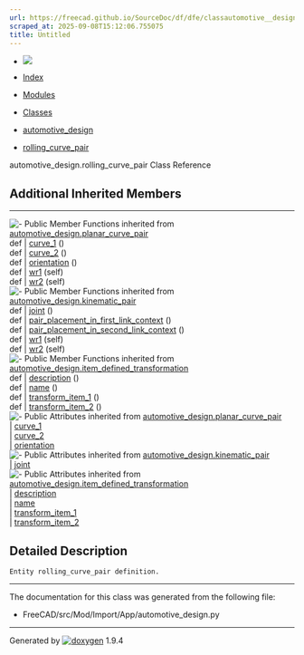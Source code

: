 ```yaml
---
url: https://freecad.github.io/SourceDoc/df/dfe/classautomotive__design_1_1rolling__curve__pair.html
scraped_at: 2025-09-08T15:12:06.755075
title: Untitled
---
```


  * [ ![](https://www.freecad.org/svg/logo-freecad.svg) ](https://freecadweb.org "FreeCAD")
  * [Index](../../index.html "Index")
  * [Modules](../../modules.html "Modules list")
  * [Classes](../../annotated.html "Annotated list")

  * [automotive_design](../../d4/ddf/namespaceautomotive__design.html)
  * [rolling_curve_pair](../../df/dfe/classautomotive__design_1_1rolling__curve__pair.html)

automotive_design.rolling_curve_pair Class Reference

##  Additional Inherited Members  
  
---  
![-](../../closed.png) Public Member Functions inherited from
[automotive_design.planar_curve_pair](../../d6/d44/classautomotive__design_1_1planar__curve__pair.html)  
def | [curve_1](../../d6/d44/classautomotive__design_1_1planar__curve__pair.html#a887b01bae7cda369d90c4a6699265396) ()  
def | [curve_2](../../d6/d44/classautomotive__design_1_1planar__curve__pair.html#a856ee7db17ea401d7f5b6e1901c37260) ()  
def | [orientation](../../d6/d44/classautomotive__design_1_1planar__curve__pair.html#a11fbc5ae69a37fbf7f2cf6ee49617b3d) ()  
def | [wr1](../../d6/d44/classautomotive__design_1_1planar__curve__pair.html#a30b475400022bf9cd71a7a9f6e4ff452) (self)  
def | [wr2](../../d6/d44/classautomotive__design_1_1planar__curve__pair.html#afbefb73b873a6a7cd9ec72d3811a84f0) (self)  
![-](../../closed.png) Public Member Functions inherited from
[automotive_design.kinematic_pair](../../d4/d4f/classautomotive__design_1_1kinematic__pair.html)  
def | [joint](../../d4/d4f/classautomotive__design_1_1kinematic__pair.html#a3cc1a3fa91c668bc412ae98a6bb71801) ()  
def | [pair_placement_in_first_link_context](../../d4/d4f/classautomotive__design_1_1kinematic__pair.html#a4c2d01c20c5af49ab32473d657a4c064) ()  
def | [pair_placement_in_second_link_context](../../d4/d4f/classautomotive__design_1_1kinematic__pair.html#a95c998e19e5ff9bcc07073444b9a551a) ()  
def | [wr1](../../d4/d4f/classautomotive__design_1_1kinematic__pair.html#a5bf15e517acfe323d781527c74eb5100) (self)  
def | [wr2](../../d4/d4f/classautomotive__design_1_1kinematic__pair.html#a3974063d988bfa776fba5cd5dac1c369) (self)  
![-](../../closed.png) Public Member Functions inherited from
[automotive_design.item_defined_transformation](../../d4/d91/classautomotive__design_1_1item__defined__transformation.html)  
def | [description](../../d4/d91/classautomotive__design_1_1item__defined__transformation.html#aea7020e577c8aaa199bb53f3c4f76a19) ()  
def | [name](../../d4/d91/classautomotive__design_1_1item__defined__transformation.html#a677249d4b240467fd9f1f5cc5279b24d) ()  
def | [transform_item_1](../../d4/d91/classautomotive__design_1_1item__defined__transformation.html#aeb7769f338ddfe3f332b6f71eeff0231) ()  
def | [transform_item_2](../../d4/d91/classautomotive__design_1_1item__defined__transformation.html#a9cfdcfa5ee62b8db6be37ae3c542158d) ()  
![-](../../closed.png) Public Attributes inherited from
[automotive_design.planar_curve_pair](../../d6/d44/classautomotive__design_1_1planar__curve__pair.html)  
|
[curve_1](../../d6/d44/classautomotive__design_1_1planar__curve__pair.html#af8f0df496c624a290c0f54db50748f9e)  
|
[curve_2](../../d6/d44/classautomotive__design_1_1planar__curve__pair.html#a3781ab28a55061b63689124c78d0f912)  
|
[orientation](../../d6/d44/classautomotive__design_1_1planar__curve__pair.html#a6826bff9f33ddff4bdbf95e93f5b30f4)  
![-](../../closed.png) Public Attributes inherited from
[automotive_design.kinematic_pair](../../d4/d4f/classautomotive__design_1_1kinematic__pair.html)  
|
[joint](../../d4/d4f/classautomotive__design_1_1kinematic__pair.html#a129569b8355d19cee7527672b69b6258)  
![-](../../closed.png) Public Attributes inherited from
[automotive_design.item_defined_transformation](../../d4/d91/classautomotive__design_1_1item__defined__transformation.html)  
|
[description](../../d4/d91/classautomotive__design_1_1item__defined__transformation.html#a9639e4a7f29564c744654086b0613457)  
|
[name](../../d4/d91/classautomotive__design_1_1item__defined__transformation.html#a71cd4ea422a14c796ae2be07eef15da8)  
|
[transform_item_1](../../d4/d91/classautomotive__design_1_1item__defined__transformation.html#a35a6126264cb2506a21004dbfc053ac0)  
|
[transform_item_2](../../d4/d91/classautomotive__design_1_1item__defined__transformation.html#ae1905883f0ed10110e83ec393fbda4a4)  
  
## Detailed Description

    
    
    Entity rolling_curve_pair definition.

* * *

The documentation for this class was generated from the following file:

  * FreeCAD/src/Mod/Import/App/automotive_design.py

* * *

Generated by
[![doxygen](../../doxygen.svg)](https://www.doxygen.org/index.html) 1.9.4

